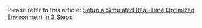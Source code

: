 Please refer to this article: [Setup a Simulated Real-Time Optimized Environment in 3 Steps](https://developers.refinitiv.com/en/article-catalog/article/setup-a-simulated-real-time-optimized-environment-in-3-steps)
